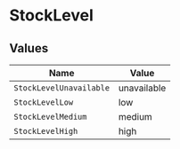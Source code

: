 # StockLevel


## Values

| Name                    | Value                   |
| ----------------------- | ----------------------- |
| `StockLevelUnavailable` | unavailable             |
| `StockLevelLow`         | low                     |
| `StockLevelMedium`      | medium                  |
| `StockLevelHigh`        | high                    |